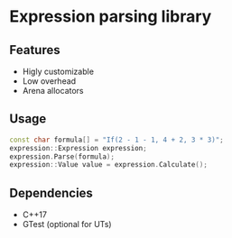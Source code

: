 # Expression parsing library

## Features

* Higly customizable
* Low overhead
* Arena allocators

## Usage

```c++
const char formula[] = "If(2 - 1 - 1, 4 + 2, 3 * 3)";
expression::Expression expression;
expression.Parse(formula);
expression::Value value = expression.Calculate();
```

## Dependencies

* C++17
* GTest (optional for UTs)

